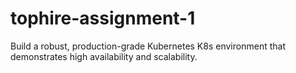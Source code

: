 # tophire-assignment-1
Build a robust, production-grade Kubernetes K8s environment that demonstrates high availability and  scalability.
